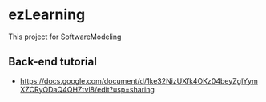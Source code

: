 # ezLearning
This project for SoftwareModeling
## Back-end tutorial

* https://docs.google.com/document/d/1ke32NizUXfk4OKz04beyZglYymXZCRyODaQ4QHZtvl8/edit?usp=sharing